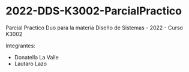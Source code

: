 # 2022-DDS-K3002-ParcialPractico
Parcial Practico Duo para la materia Diseño de Sistemas - 2022 - Curso K3002

Integrantes: 
- Donatella La Valle
- Lautaro Lazo
